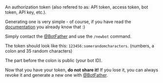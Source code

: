 An authorization token (also refered to as: API token, access token, bot token, API key, etc.).

Generating one is very simple - of course, if you have read the [documentation] you already know that :)

Simply contact the [@BotFather] and use the `/newbot` command.

The token should look like this: `123456:somerandomcharacters`. (numbers, a colon and 35 random characters)

The part before the colon is public (your bot ID).

Now that you have your token, **do not share it!** If you lose it, you can always revoke it and generate a new one with [@BotFather].


[@BotFather]: https://telegram.me/botfather
[Documentation]: https://core.telegram.org/bots